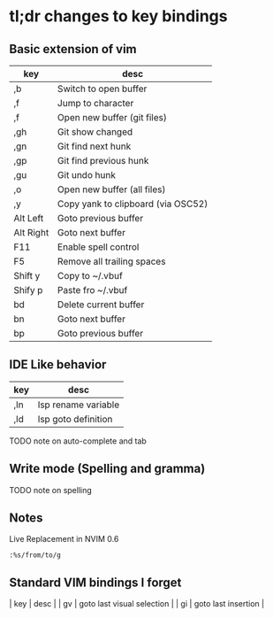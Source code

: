 # tl;dr changes to key bindings

## Basic extension of vim

| key | desc |
|---|---|
| ,b | Switch to open buffer |
| ,f | Jump to character |
| ,f | Open new buffer (git files) |
| ,gh | Git show changed |
| ,gn | Git find next hunk |
| ,gp | Git find previous hunk |
| ,gu | Git undo hunk |
| ,o | Open new buffer (all files) |
| ,y | Copy yank to clipboard (via OSC52) |
| Alt Left | Goto previous buffer |
| Alt Right | Goto next buffer |
| F11 | Enable spell control |
| F5 | Remove all trailing spaces |
| Shift y | Copy to ~/.vbuf |
| Shify p | Paste fro ~/.vbuf |
| bd | Delete current buffer |
| bn | Goto next buffer |
| bp | Goto previous buffer |

## IDE Like behavior

| key | desc |
|---|---|
| ,ln | lsp rename variable |
| ,ld | lsp goto definition |


TODO note on auto-complete and tab

## Write mode (Spelling and gramma)

TODO note on spelling

## Notes

Live Replacement in NVIM 0.6

    :%s/from/to/g

## Standard VIM bindings I forget

| key | desc |
| gv | goto last visual selection |
| gi | goto last insertion |

